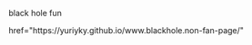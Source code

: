 
<!DOCTYPE HTML>
   <html>
 
   <body>  
      <p>black hole fun</p>
      <a> href="https://yuriyky.github.io/www.blackhole.non-fan-page/"</a>
   </body>
</html>
